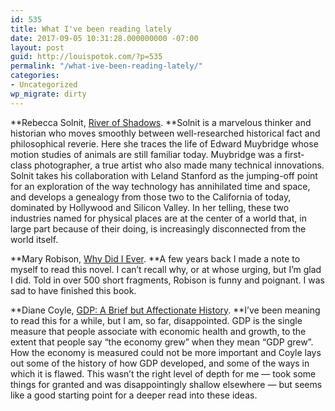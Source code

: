 ```yaml
---
id: 535
title: What I've been reading lately
date: 2017-09-05 10:31:28.000000000 -07:00
layout: post
guid: http://louispotok.com/?p=535
permalink: "/what-ive-been-reading-lately/"
categories:
- Uncategorized
wp_migrate: dirty
---
```

**Rebecca Solnit, [River of Shadows](http://amzn.to/2vIt3ks). **Solnit is a marvelous thinker and historian who moves smoothly between well-researched historical fact and philosophical reverie. Here she traces the life of Edward Muybridge whose motion studies of animals are still familiar today. Muybridge was a first-class photographer, a true artist who also made many technical innovations. Solnit takes his collaboration with Leland Stanford as the jumping-off point for an exploration of the way technology has annihilated time and space, and develops a genealogy from those two to the California of today, dominated by Hollywood and Silicon Valley. In her telling, these two industries named for physical places are at the center of a world that, in large part because of their doing, is increasingly disconnected from the world itself.

**Mary Robison, [Why Did I Ever](http://amzn.to/2x82Vjf). **A few years back I made a note to myself to read this novel. I can&#8217;t recall why, or at whose urging, but I&#8217;m glad I did. Told in over 500 short fragments, Robison is funny and poignant. I was sad to have finished this book.

**Diane Coyle, [GDP: A Brief but Affectionate History](http://amzn.to/2vIt3ks). **I&#8217;ve been meaning to read this for a while, but I am, so far, disappointed. GDP is the single measure that people associate with economic health and growth, to the extent that people say &#8220;the economy grew&#8221; when they mean &#8220;GDP grew&#8221;. How the economy is measured could not be more important and Coyle lays out some of the history of how GDP developed, and some of the ways in which it is flawed. This wasn&#8217;t the right level of depth for me &#8212; took some things for granted and was disappointingly shallow elsewhere &#8212; but seems like a good starting point for a deeper read into these ideas.
